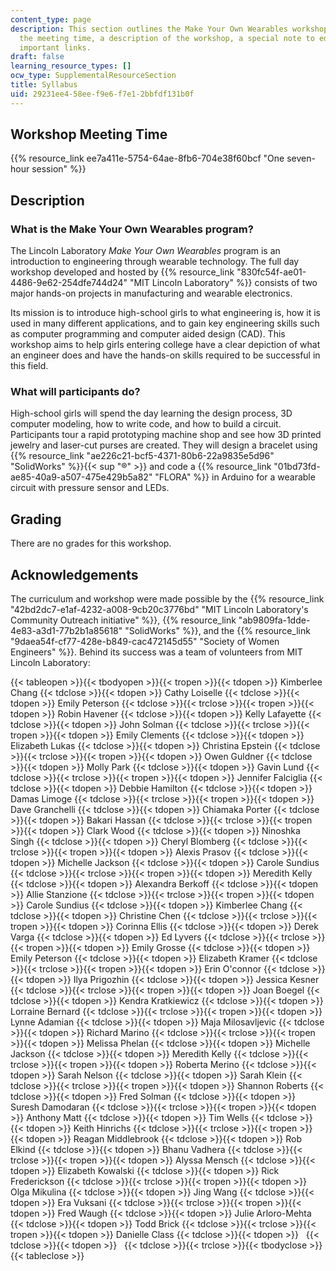 ```yaml
---
content_type: page
description: This section outlines the Make Your Own Wearables workshop, including
  the meeting time, a description of the workshop, a special note to educators, and
  important links.
draft: false
learning_resource_types: []
ocw_type: SupplementalResourceSection
title: Syllabus
uid: 29231ee4-58ee-f9e6-f7e1-2bbfdf131b0f
---
```

## Workshop Meeting Time

{{% resource_link ee7a411e-5754-64ae-8fb6-704e38f60bcf "One seven-hour session" %}}

## Description

### What is the Make Your Own Wearables program?

The Lincoln Laboratory *Make Your Own Wearables* program is an introduction to engineering through wearable technology. The full day workshop developed and hosted by {{% resource_link "830fc54f-ae01-4486-9e62-254dfe744d24" "MIT Lincoln Laboratory" %}} consists of two major hands-on projects in manufacturing and wearable electronics.

Its mission is to introduce high-school girls to what engineering is, how it is used in many different applications, and to gain key engineering skills such as computer programming and computer aided design (CAD). This workshop aims to help girls entering college have a clear depiction of what an engineer does and have the hands-on skills required to be successful in this field.

### What will participants do?

High-school girls will spend the day learning the design process, 3D computer modeling, how to write code, and how to build a circuit. Participants tour a rapid prototyping machine shop and see how 3D printed jewelry and laser-cut purses are created. They will design a bracelet using {{% resource_link "ae226c21-bcf5-4371-80b6-22a9835e5d96" "SolidWorks" %}}{{< sup "®" >}} and code a {{% resource_link "01bd73fd-ae85-40a9-a507-475e429b5a82" "FLORA" %}} in Arduino for a wearable circuit with pressure sensor and LEDs.

## Grading

There are no grades for this workshop.

## Acknowledgements

The curriculum and workshop were made possible by the {{% resource_link "42bd2dc7-e1af-4232-a008-9cb20c3776bd" "MIT Lincoln Laboratory's Community Outreach initiative" %}}, {{% resource_link "ab9809fa-1dde-4e83-a3d1-77b2b1a85618" "SolidWorks" %}}, and the {{% resource_link "9daea54f-cf77-428e-b849-cac472145d55" "Society of Women Engineers" %}}. Behind its success was a team of volunteers from MIT Lincoln Laboratory:

{{< tableopen >}}{{< tbodyopen >}}{{< tropen >}}{{< tdopen >}}
Kimberlee Chang
{{< tdclose >}}{{< tdopen >}}
Cathy Loiselle
{{< tdclose >}}{{< tdopen >}}
Emily Peterson
{{< tdclose >}}{{< trclose >}}{{< tropen >}}{{< tdopen >}}
Robin Havener
{{< tdclose >}}{{< tdopen >}}
Kelly Lafayette
{{< tdclose >}}{{< tdopen >}}
John Solman
{{< tdclose >}}{{< trclose >}}{{< tropen >}}{{< tdopen >}}
Emily Clements
{{< tdclose >}}{{< tdopen >}}
Elizabeth Lukas
{{< tdclose >}}{{< tdopen >}}
Christina Epstein
{{< tdclose >}}{{< trclose >}}{{< tropen >}}{{< tdopen >}}
Owen Guldner
{{< tdclose >}}{{< tdopen >}}
Molly Park
{{< tdclose >}}{{< tdopen >}}
Gavin Lund
{{< tdclose >}}{{< trclose >}}{{< tropen >}}{{< tdopen >}}
Jennifer Falciglia
{{< tdclose >}}{{< tdopen >}}
Debbie Hamilton
{{< tdclose >}}{{< tdopen >}}
Damas Limoge
{{< tdclose >}}{{< trclose >}}{{< tropen >}}{{< tdopen >}}
Dave Granchelli
{{< tdclose >}}{{< tdopen >}}
Chiamaka Porter
{{< tdclose >}}{{< tdopen >}}
Bakari Hassan
{{< tdclose >}}{{< trclose >}}{{< tropen >}}{{< tdopen >}}
Clark Wood
{{< tdclose >}}{{< tdopen >}}
Ninoshka Singh
{{< tdclose >}}{{< tdopen >}}
Cheryl Blomberg
{{< tdclose >}}{{< trclose >}}{{< tropen >}}{{< tdopen >}}
Alexis Prasov
{{< tdclose >}}{{< tdopen >}}
Michelle Jackson
{{< tdclose >}}{{< tdopen >}}
Carole Sundius
{{< tdclose >}}{{< trclose >}}{{< tropen >}}{{< tdopen >}}
Meredith Kelly
{{< tdclose >}}{{< tdopen >}}
Alexandra Berkoff
{{< tdclose >}}{{< tdopen >}}
Allie Stanzione
{{< tdclose >}}{{< trclose >}}{{< tropen >}}{{< tdopen >}}
Carole Sundius
{{< tdclose >}}{{< tdopen >}}
Kimberlee Chang
{{< tdclose >}}{{< tdopen >}}
Christine Chen
{{< tdclose >}}{{< trclose >}}{{< tropen >}}{{< tdopen >}}
Corinna Ellis
{{< tdclose >}}{{< tdopen >}}
Derek Varga
{{< tdclose >}}{{< tdopen >}}
Ed Lyvers
{{< tdclose >}}{{< trclose >}}{{< tropen >}}{{< tdopen >}}
Emily Grosse
{{< tdclose >}}{{< tdopen >}}
Emily Peterson
{{< tdclose >}}{{< tdopen >}}
Elizabeth Kramer
{{< tdclose >}}{{< trclose >}}{{< tropen >}}{{< tdopen >}}
Erin O'connor
{{< tdclose >}}{{< tdopen >}}
Ilya Prigozhin
{{< tdclose >}}{{< tdopen >}}
Jessica Kesner
{{< tdclose >}}{{< trclose >}}{{< tropen >}}{{< tdopen >}}
Joan Boegel
{{< tdclose >}}{{< tdopen >}}
Kendra Kratkiewicz
{{< tdclose >}}{{< tdopen >}}
Lorraine Bernard
{{< tdclose >}}{{< trclose >}}{{< tropen >}}{{< tdopen >}}
Lynne Adamian
{{< tdclose >}}{{< tdopen >}}
Maja Milosavljevic
{{< tdclose >}}{{< tdopen >}}
Richard Marino
{{< tdclose >}}{{< trclose >}}{{< tropen >}}{{< tdopen >}}
Melissa Phelan
{{< tdclose >}}{{< tdopen >}}
Michelle Jackson
{{< tdclose >}}{{< tdopen >}}
Meredith Kelly
{{< tdclose >}}{{< trclose >}}{{< tropen >}}{{< tdopen >}}
Roberta Merino
{{< tdclose >}}{{< tdopen >}}
Sarah Nelson
{{< tdclose >}}{{< tdopen >}}
Sarah Klein
{{< tdclose >}}{{< trclose >}}{{< tropen >}}{{< tdopen >}}
Shannon Roberts
{{< tdclose >}}{{< tdopen >}}
Fred Solman
{{< tdclose >}}{{< tdopen >}}
Suresh Damodaran
{{< tdclose >}}{{< trclose >}}{{< tropen >}}{{< tdopen >}}
Anthony Matt
{{< tdclose >}}{{< tdopen >}}
Tim Wells
{{< tdclose >}}{{< tdopen >}}
Keith Hinrichs
{{< tdclose >}}{{< trclose >}}{{< tropen >}}{{< tdopen >}}
Reagan Middlebrook
{{< tdclose >}}{{< tdopen >}}
Rob Elkind
{{< tdclose >}}{{< tdopen >}}
Bhanu Vadhera
{{< tdclose >}}{{< trclose >}}{{< tropen >}}{{< tdopen >}}
Alyssa Mensch
{{< tdclose >}}{{< tdopen >}}
Elizabeth Kowalski
{{< tdclose >}}{{< tdopen >}}
Rick Frederickson
{{< tdclose >}}{{< trclose >}}{{< tropen >}}{{< tdopen >}}
Olga Mikulina
{{< tdclose >}}{{< tdopen >}}
Jing Wang
{{< tdclose >}}{{< tdopen >}}
Era Vuksani
{{< tdclose >}}{{< trclose >}}{{< tropen >}}{{< tdopen >}}
Fred Waugh
{{< tdclose >}}{{< tdopen >}}
Julie Arloro-Mehta
{{< tdclose >}}{{< tdopen >}}
Todd Brick
{{< tdclose >}}{{< trclose >}}{{< tropen >}}{{< tdopen >}}
Danielle Class
{{< tdclose >}}{{< tdopen >}}
 
{{< tdclose >}}{{< tdopen >}}
 
{{< tdclose >}}{{< trclose >}}{{< tbodyclose >}}{{< tableclose >}}